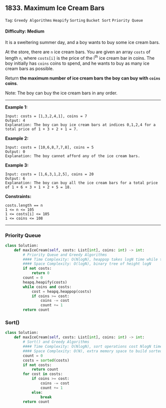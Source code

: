 ## 1833. Maximum Ice Cream Bars

```Tag```: ```Greedy Algorithms``` ```Heapify``` ```Sorting``` ```Bucket Sort``` ```Priority Queue```

#### Difficulty: Medium

It is a sweltering summer day, and a boy wants to buy some ice cream bars.

At the store, there are ```n``` ice cream bars. You are given an array ```costs``` of length ```n```, where ```costs[i]``` is the price of the i<sup>th</sup> ice cream bar in coins. The boy initially has ```coins``` coins to spend, and he wants to buy as many ice cream bars as possible. 

Return __the __maximum__ number of ice cream bars the boy can buy with ```coins``` coins__.

Note: The boy can buy the ice cream bars in any order.

---

__Example 1:__
```
Input: costs = [1,3,2,4,1], coins = 7
Output: 4
Explanation: The boy can buy ice cream bars at indices 0,1,2,4 for a total price of 1 + 3 + 2 + 1 = 7.
```

__Example 2:__
```
Input: costs = [10,6,8,7,7,8], coins = 5
Output: 0
Explanation: The boy cannot afford any of the ice cream bars.
```

__Example 3:__
```
Input: costs = [1,6,3,1,2,5], coins = 20
Output: 6
Explanation: The boy can buy all the ice cream bars for a total price of 1 + 6 + 3 + 1 + 2 + 5 = 18.
```

__Constraints:__
```
costs.length == n
1 <= n <= 105
1 <= costs[i] <= 105
1 <= coins <= 108
```

---

### Priority Queue

```Python
class Solution:
    def maxIceCream(self, costs: List[int], coins: int) -> int:
        # Priority Queue and Greedy Algorithms
        #### Time Complexity: O(NlogN), heappop takes logN time while traversing through the size N of input list
        #### Space Complexity: O(logN), binary tree of height logN
        if not costs:
            return 0
        count = 0
        heapq.heapify(costs)
        while coins and costs:
            cost = heapq.heappop(costs)
            if coins >= cost:
                coins -= cost
                count += 1
        return count
```

### Sort()

```Python
class Solution:
    def maxIceCream(self, costs: List[int], coins: int) -> int:
        # Sort() and Greedy Algorithms
        #### Time Complexity: O(NlogN), sort operations cost NlogN time
        #### Space Complexity: O(N), extra memory space to build sorted list
        count = 0
        costs = sorted(costs)
        if not costs:
            return count
        for cost in costs:
            if coins >= cost:
                coins -= cost
                count += 1
            else:
                break
        return count
```

